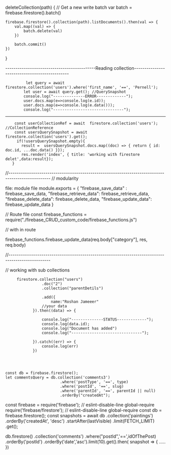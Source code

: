 deleteCollection(path) {
    // Get a new write batch
    var batch = firebase.firestore().batch()

    firebase.firestore().collection(path).listDocuments().then(val => {
        val.map((val) => {
            batch.delete(val)
        })

        batch.commit()
    })
}


--------------------------------------------Reading collection----------------------------------------------

             let query = await  firestore.collection('users').where('first_name', '==', 'Pernell'); 
            let user = await query.get(); //QuerySnapshot
            console.log("--------------ERROR-------------");
            user.docs.map(e=>console.log(e.id));
            user.docs.map(e=>console.log(e.data()));
            console.log("-------------------------------");

-----------------------------------------------------------------------------------------------------------




        const userCollectionRef = await  firestore.collection('users'); //CollectionReference
        const usersQuerySnapshot = await  firestore.collection('users').get(); 
         if(!usersQuerySnapshot.empty){ 
           result =  usersQuerySnapshot.docs.map((doc) => { return { id: doc.id, ...doc.data() }});
           res.render('index', { title: 'working with firestore delet',data:result});
       }


//--------------------------------------------------------------------------------------------------
// modularity

file: module file
module.exports = {
	"firebase_save_data" : firebase_save_data,
	"firebase_retrieve_data": firebase_retrieve_data,
	"firebase_delete_data": firebase_delete_data,
	"firebase_update_data": firebase_update_data
	}


// Route file
const firebase_functions = require("./firebase_CRUD_custom_code/firebase_functions.js")

// with in route 

firebase_functions.firebase_update_data(req.body["category"], res, req.body)

//--------------------------------------------------------------------------------------------------














// working with sub collections

         firestore.collection("users")
                    .doc("2")
                    .collection("parentDetils")
       
                    .add({
                        name:"Roshan Jameeer"
                    //your data
                }).then((data) => {
                  
                    console.log("--------------STATUS-------------");
                    console.log(data.id);
                    console.log("Document has added")
                    console.log("-------------------------------");

                }).catch((err) => {
                    console.log(err)
                })




    const db = firebase.firestore(); 
    let commentsQuery = db.collection('comments3')
                            .where('postType', '==', type)
                            .where('postId', '==', slug)
                            .where('parentId', '==', parentId || null)
                            .orderBy("createdAt");


  const firebase = require('firebase'); // eslint-disable-line global-require
  require('firebase/firestore'); // eslint-disable-line global-require
  const db = firebase.firestore();
  const snapshots = await db
   .collection('paintings')
   .orderBy('createdAt', 'desc')
   .startAfter(lastVisible)
   .limit(FETCH_LIMIT)
   .get(); 





db.firestore()
    .collection('comments')
    .where("postId",'==',idOfThePost)
    .orderBy('postId')
    .orderBy('date','asc').limit(10).get().then( snapshot => {
       .....
     })
